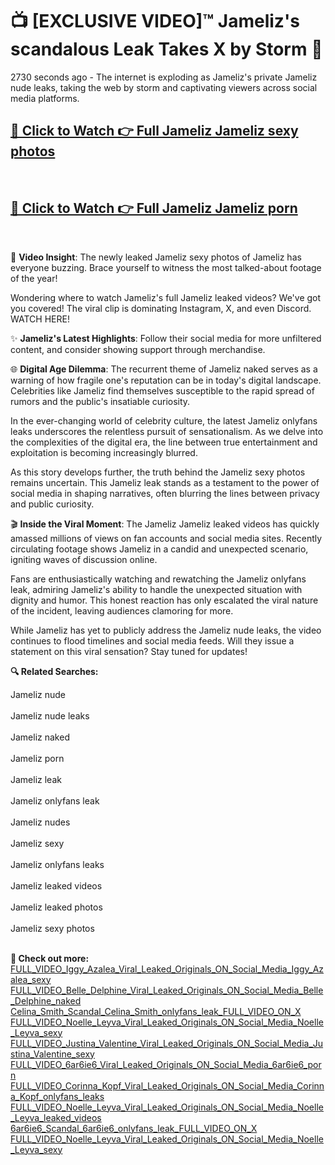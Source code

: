 # 📺 [EXCLUSIVE VIDEO]™ Jameliz's scandalous Leak Takes X by Storm 🚀

2730 seconds ago - The internet is exploding as Jameliz's private Jameliz nude leaks, taking the web by storm and captivating viewers across social media platforms.

<h2><a href="https://github-6l9.pages.dev/link1">🔗 Click to Watch 👉 Full Jameliz Jameliz sexy photos</a></h2><br>
<h2><a href="https://github-6l9.pages.dev/link2">🔗 Click to Watch 👉 Full Jameliz Jameliz porn</a></h2><br>

🎥 **Video Insight**: The newly leaked Jameliz sexy photos of Jameliz has everyone buzzing. Brace yourself to witness the most talked-about footage of the year!

Wondering where to watch Jameliz's full Jameliz leaked videos? We've got you covered! The viral clip is dominating Instagram, X, and even Discord. WATCH HERE!

✨ **Jameliz's Latest Highlights**: Follow their social media for more unfiltered content, and consider showing support through merchandise.

🌐 **Digital Age Dilemma**: The recurrent theme of Jameliz naked serves as a warning of how fragile one's reputation can be in today's digital landscape. Celebrities like Jameliz find themselves susceptible to the rapid spread of rumors and the public's insatiable curiosity.

In the ever-changing world of celebrity culture, the latest Jameliz onlyfans leaks underscores the relentless pursuit of sensationalism. As we delve into the complexities of the digital era, the line between true entertainment and exploitation is becoming increasingly blurred.

As this story develops further, the truth behind the Jameliz sexy photos remains uncertain. This Jameliz leak stands as a testament to the power of social media in shaping narratives, often blurring the lines between privacy and public curiosity.

🎬 **Inside the Viral Moment**: The Jameliz Jameliz leaked videos has quickly amassed millions of views on fan accounts and social media sites. Recently circulating footage shows Jameliz in a candid and unexpected scenario, igniting waves of discussion online.

Fans are enthusiastically watching and rewatching the Jameliz onlyfans leak, admiring Jameliz's ability to handle the unexpected situation with dignity and humor. This honest reaction has only escalated the viral nature of the incident, leaving audiences clamoring for more.

While Jameliz has yet to publicly address the Jameliz nude leaks, the video continues to flood timelines and social media feeds. Will they issue a statement on this viral sensation? Stay tuned for updates!

<strong>🔍 Related Searches:</strong>

Jameliz nude
<br><br>
Jameliz nude leaks
<br><br>
Jameliz naked
<br><br>
Jameliz porn
<br><br>
Jameliz leak
<br><br>
Jameliz onlyfans leak
<br><br>
Jameliz nudes
<br><br>
Jameliz sexy
<br><br>
Jameliz onlyfans leaks
<br><br>
Jameliz leaked videos
<br><br>
Jameliz leaked photos
<br><br>
Jameliz sexy photos
<br><br>



<strong>🔗 Check out more:</strong><br>
<a href="./FULL_VIDEO_Iggy_Azalea_Viral_Leaked_Originals_ON_Social_Media_Iggy_Azalea_sexy.md">FULL_VIDEO_Iggy_Azalea_Viral_Leaked_Originals_ON_Social_Media_Iggy_Azalea_sexy</a><br>
<a href="./FULL_VIDEO_Belle_Delphine_Viral_Leaked_Originals_ON_Social_Media_Belle_Delphine_naked.md">FULL_VIDEO_Belle_Delphine_Viral_Leaked_Originals_ON_Social_Media_Belle_Delphine_naked</a><br>
<a href="./Celina_Smith_Scandal_Celina_Smith_onlyfans_leak_FULL_VIDEO_ON_X.md">Celina_Smith_Scandal_Celina_Smith_onlyfans_leak_FULL_VIDEO_ON_X</a><br>
<a href="./FULL_VIDEO_Noelle_Leyva_Viral_Leaked_Originals_ON_Social_Media_Noelle_Leyva_sexy.md">FULL_VIDEO_Noelle_Leyva_Viral_Leaked_Originals_ON_Social_Media_Noelle_Leyva_sexy</a><br>
<a href="./FULL_VIDEO_Justina_Valentine_Viral_Leaked_Originals_ON_Social_Media_Justina_Valentine_sexy.md">FULL_VIDEO_Justina_Valentine_Viral_Leaked_Originals_ON_Social_Media_Justina_Valentine_sexy</a><br>
<a href="./FULL_VIDEO_6ar6ie6_Viral_Leaked_Originals_ON_Social_Media_6ar6ie6_porn.md">FULL_VIDEO_6ar6ie6_Viral_Leaked_Originals_ON_Social_Media_6ar6ie6_porn</a><br>
<a href="./FULL_VIDEO_Corinna_Kopf_Viral_Leaked_Originals_ON_Social_Media_Corinna_Kopf_onlyfans_leaks.md">FULL_VIDEO_Corinna_Kopf_Viral_Leaked_Originals_ON_Social_Media_Corinna_Kopf_onlyfans_leaks</a><br>
<a href="./FULL_VIDEO_Noelle_Leyva_Viral_Leaked_Originals_ON_Social_Media_Noelle_Leyva_leaked_videos.md">FULL_VIDEO_Noelle_Leyva_Viral_Leaked_Originals_ON_Social_Media_Noelle_Leyva_leaked_videos</a><br>
<a href="./6ar6ie6_Scandal_6ar6ie6_onlyfans_leak_FULL_VIDEO_ON_X.md">6ar6ie6_Scandal_6ar6ie6_onlyfans_leak_FULL_VIDEO_ON_X</a><br>
<a href="./FULL_VIDEO_Noelle_Leyva_Viral_Leaked_Originals_ON_Social_Media_Noelle_Leyva_sexy.md">FULL_VIDEO_Noelle_Leyva_Viral_Leaked_Originals_ON_Social_Media_Noelle_Leyva_sexy</a><br>
